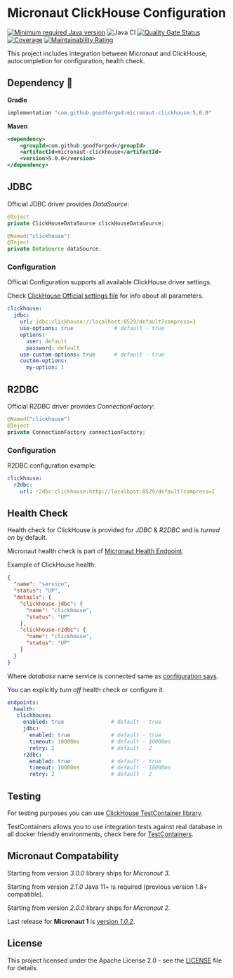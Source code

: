 # Micronaut ClickHouse Configuration

[![Minimum required Java version](https://img.shields.io/badge/Java-11%2B-blue?logo=openjdk)](https://openjdk.org/projects/jdk/11/)
![Java CI](https://github.com/GoodforGod/micronaut-clickhouse/workflows/Java%20CI/badge.svg)
[![Quality Gate Status](https://sonarcloud.io/api/project_badges/measure?project=GoodforGod_micronaut-clickhouse&metric=alert_status)](https://sonarcloud.io/dashboard?id=GoodforGod_micronaut-clickhouse)
[![Coverage](https://sonarcloud.io/api/project_badges/measure?project=GoodforGod_micronaut-clickhouse&metric=coverage)](https://sonarcloud.io/dashboard?id=GoodforGod_micronaut-clickhouse)
[![Maintainability Rating](https://sonarcloud.io/api/project_badges/measure?project=GoodforGod_micronaut-clickhouse&metric=sqale_rating)](https://sonarcloud.io/dashboard?id=GoodforGod_micronaut-clickhouse)

This project includes integration between Micronaut and ClickHouse, autocompletion for configuration, health check.

## Dependency :rocket:

**Gradle**
```groovy
implementation "com.github.goodforgod:micronaut-clickhouse:5.0.0"
```

**Maven**
```xml
<dependency>
    <groupId>com.github.goodforgod</groupId>
    <artifactId>micronaut-clickhouse</artifactId>
    <version>5.0.0</version>
</dependency>
```

## JDBC

Official JDBC driver provides *DataSource*:
```java
@Inject
private ClickHouseDataSource clickHouseDataSource;

@Named("clickhouse")
@Inject
private DataSource dataSource;
```

### Configuration

Official Configuration supports all available ClickHouse driver settings.

Check [ClickHouse Official settings file](https://github.com/ClickHouse/clickhouse-java/blob/main/clickhouse-client/src/main/java/com/clickhouse/client/config/ClickHouseDefaults.java)
for info about all parameters.
```yaml
clickhouse:
  jdbc:
    url: jdbc:clickhouse://localhost:8529/default?compress=1
    use-options: true             # default - true
    options:
      user: default
      password: default
    use-custom-options: true      # default - true
    custom-options:
      my-option: 1
```

## R2DBC

Official R2DBC driver provides *ConnectionFactory*:
```java
@Named("clickhouse")
@Inject
private ConnectionFactory connectionFactory;
```

### Configuration

R2DBC configuration example:
```yaml
clickhouse:
  r2dbc:
    url: r2dbc:clickhouse:http://localhost:8529/default?compress=1
```

## Health Check

Health check for ClickHouse is provided for *JDBC* & *R2DBC* and is *turned on* by default.

Micronaut health check is part of [Micronaut Health Endpoint](https://docs.micronaut.io/latest/guide/index.html#healthEndpoint).

Example of ClickHouse health:
```json
{
  "name": "service",
  "status": "UP",
  "details": {
    "clickhouse-jdbc": {
      "name": "clickhouse",
      "status": "UP"
    },
    "clickhouse-r2dbc": {
      "name": "clickhouse",
      "status": "UP"
    }
  }
}
```

Where *database* name service is connected same as [configuration says](#Configuration).

You can explicitly *turn off* health check or configure it.

```yaml
endpoints:
  health:
   clickhouse:
     enabled: true               # default - true 
     jdbc:
       enabled: true             # default - true 
       timeout: 10000ms          # default - 10000ms
       retry: 2                  # default - 2
     r2dbc:
       enabled: true             # default - true 
       timeout: 10000ms          # default - 10000ms
       retry: 2                  # default - 2
```

## Testing

For testing purposes you can use [ClickHouse TestContainer library](https://www.testcontainers.org/modules/databases/clickhouse/).

TestContainers allows you to use integration tests against real database in all docker friendly environments, 
check here for [TestContainers](https://www.testcontainers.org/).

## Micronaut Compatability

Starting from version *3.0.0* library ships for *Micronaut 3*.

Starting from version *2.1.0* Java 11+ is required (previous version 1.8+ compatible).

Starting from version *2.0.0* library ships for *Micronaut 2*.

Last release for **Micronaut 1** is [version *1.0.2*](https://github.com/GoodforGod/micronaut-clickhouse/releases/tag/v1.0.2).

## License

This project licensed under the Apache License 2.0 - see the [LICENSE](LICENSE) file for details.
